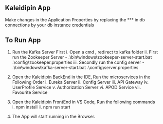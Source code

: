 ## Kaleidipin App
Make changes in the Application Properties by replacing the *** in db connections by your db instance credentials

## To Run App
1. Run the Kafka Server First
   i. Open a cmd , redirect to kafka folder
   ii. First run the Zookeeper Server - .\bin\windows\zookeeper-server-start.bat .\config\zookeeper.properties
   iii. Secondly run the config server - .\bin\windows\kafka-server-start.bat .\config\server.properties

2. Open the Kaleidipin BackEnd in the IDE, Run the microservices in the Following Order
   i. Eureka Server
   ii. Config Server
   iii. API Gateway
   iv. UserProfile Service
   v. Authorization Server
   vi. APOD Service
   vii. Favourite Service

3. Open the Kaleidipin FrontEnd in VS Code, Run the following commands
   i. npm install
   ii. npm run start

4. The App will start running in the Browser.
